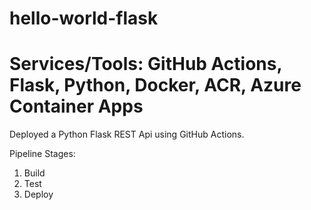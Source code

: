 ﻿# hello-world-flask

# Services/Tools: GitHub Actions, Flask, Python, Docker, ACR, Azure Container Apps

Deployed a Python Flask REST Api using GitHub Actions.

Pipeline Stages:
1. Build
2. Test
3. Deploy
